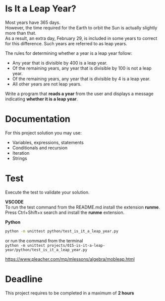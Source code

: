 # Is It a Leap Year?

Most years have 365 days.   
However, the time required for the Earth to orbit the Sun is actually slightly more than that.   
As a result, an extra day, February 29, is included in some years to correct for this difference. 
Such years are referred to as leap years.

The rules for determining whether a year is a leap year follow:  
- Any year that is divisible by 400 is a leap year.
- Of the remaining years, any year that is divisible by 100 is not a leap year. 
- Of the remaining years, any year that is divisible by 4 is a leap year.
- All other years are not leap years.  

Write a program that **reads a year** from the user and 
displays a message indicating **whether it is a leap year**.


# Documentation

For this project solution you may use:

- Variables, expressions, statements
- Conditionals and recursion
- Iteration
- Strings


# Test
Execute the test to validate your solution.  

**VSCODE**   
To run the test command from the README.md install the extension **runme**. 
Press Ctrl+Shift+x search and install the **runme** extension. 


**Python**

```sh
python -m unittest python/test_is_it_a_leap_year.py
```

or run the command from the terminal  
`python -m unittest projects/015-is-it-a-leap-year/python/test_is_it_a_leap_year.py`

https://www.pleacher.com/mp/mlessons/algebra/mobleap.html

# Deadline

This project requires to be completed in a maximum of **2 hours**
